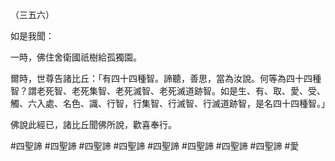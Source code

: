 （三五六）

如是我聞：

一時，佛住舍衛國祇樹給孤獨園。

爾時，世尊告諸比丘：「有四十四種智。諦聽，善思，當為汝說。何等為四十四種智？謂老死智、老死集智、老死滅智、老死滅道跡智。如是生、有、取、愛、受、觸、六入處、名色、識、行智，行集智、行滅智、行滅道跡智，是名四十四種智。」

佛說此經已，諸比丘聞佛所說，歡喜奉行。



#四聖諦
#四聖諦
#四聖諦
#四聖諦
#四聖諦
#四聖諦
#四聖諦
#四聖諦
#愛
